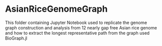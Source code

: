 # AsianRiceGenomeGraph

This folder containing Jupyter Notebook used to replicate the genome graph construction and analysis from 12 nearly gap free Asian rice genome 
and how to extract the longest representative path from the graph used BioGraph.jl
